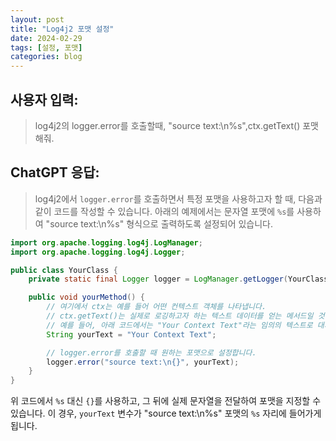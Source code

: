 ```yaml
---
layout: post
title: "Log4j2 포맷 설정"
date: 2024-02-29
tags: [설정, 포맷]
categories: blog
---
```


## 사용자 입력:
> log4j2의  logger.error를 호출할때, "source text:\n%s",ctx.getText() 포맷해줘.

## ChatGPT 응답:
> log4j2에서 `logger.error`를 호출하면서 특정 포맷을 사용하고자 할 때, 다음과 같이 코드를 작성할 수 있습니다. 아래의 예제에서는 문자열 포맷에 `%s`를 사용하여 "source text:\n%s" 형식으로 출력하도록 설정되어 있습니다.

```java
import org.apache.logging.log4j.LogManager;
import org.apache.logging.log4j.Logger;

public class YourClass {
    private static final Logger logger = LogManager.getLogger(YourClass.class);

    public void yourMethod() {
        // 여기에서 ctx는 예를 들어 어떤 컨텍스트 객체를 나타냅니다.
        // ctx.getText()는 실제로 로깅하고자 하는 텍스트 데이터를 얻는 메서드일 것입니다.
        // 예를 들어, 아래 코드에서는 "Your Context Text"라는 임의의 텍스트로 대체하시면 됩니다.
        String yourText = "Your Context Text";

        // logger.error를 호출할 때 원하는 포맷으로 설정합니다.
        logger.error("source text:\n{}", yourText);
    }
}
```

위 코드에서 `%s` 대신 `{}`를 사용하고, 그 뒤에 실제 문자열을 전달하여 포맷을 지정할 수 있습니다. 이 경우, `yourText` 변수가 "source text:\n%s" 포맷의 `%s` 자리에 들어가게 됩니다.

